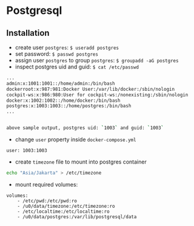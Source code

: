 # Postgresql

## Installation

- create user `postgres`: `$ useradd postgres`
- set password: `$ passwd postgres`
- assign user `postgres` to group `postgres`: `$ groupadd -aG postgres`
- inspect postgres uid and guid: `$ cat /etc/passwd`

```bash
...
admin:x:1001:1001::/home/admin:/bin/bash
dockerroot:x:987:981:Docker User:/var/lib/docker:/sbin/nologin
cockpit-ws:x:986:980:User for cockpit-ws:/nonexisting:/sbin/nologin
docker:x:1002:1002::/home/docker:/bin/bash
postgres:x:1003:1003::/home/postgres:/bin/bash
...


above sample output, postgres uid: `1003` and guid: `1003`
```

- change `user` property inside `docker-compose.yml`

```code
user: 1003:1003
```

- create `timezone` file to mount into postgres container

```bash
echo "Asia/Jakarta" > /etc/timezone
```

- mount required volumes:

```docker-compose
volumes:
    - /etc/pwd:/etc/pwd:ro
    - /u0/data/timezone:/etc/timezone:ro
    - /etc/localtime:/etc/localtime:ro
    - /u0/data/postgres:/var/lib/postgresql/data
```
